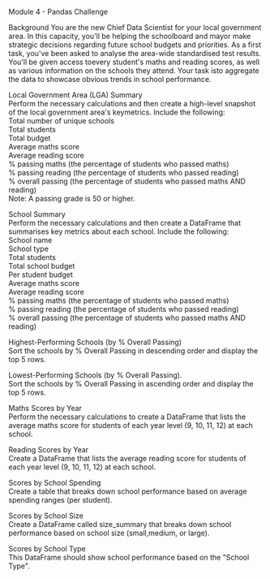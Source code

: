 Module 4 - Pandas Challenge  

Background
You are the new Chief Data Scientist for your local government area. In this capacity, you'll be helping the schoolboard and mayor make strategic decisions regarding future school budgets and priorities.
As a first task, you've been asked to analyse the area-wide standardised test results. You'll be given access toevery student's maths and reading scores, as well as various information on the schools they attend. Your task isto aggregate the data to showcase obvious trends in school performance.  

Local Government Area (LGA) Summary  
Perform the necessary calculations and then create a high-level snapshot of the local government area's keymetrics. Include the following:  
Total number of unique schools  
Total students  
Total budget  
Average maths score  
Average reading score  
% passing maths (the percentage of students who passed maths)  
% passing reading (the percentage of students who passed reading)  
% overall passing (the percentage of students who passed maths AND reading)  
Note: A passing grade is 50 or higher.  

School Summary  
Perform the necessary calculations and then create a DataFrame that summarises key metrics about each school. Include the following:  
School name  
School type  
Total students  
Total school budget  
Per student budget  
Average maths score  
Average reading score  
% passing maths (the percentage of students who passed maths)  
% passing reading (the percentage of students who passed reading)  
% overall passing (the percentage of students who passed maths AND reading)    

Highest-Performing Schools (by % Overall Passing)  
Sort the schools by % Overall Passing in descending order and display the top 5 rows.    

Lowest-Performing Schools (by % Overall Passing).   
Sort the schools by % Overall Passing in ascending order and display the top 5 rows.    

Maths Scores by Year  
Perform the necessary calculations to create a DataFrame that lists the average maths score for students of each year level (9, 10, 11, 12) at each school.  

Reading Scores by Year  
Create a DataFrame that lists the average reading score for students of each year level (9, 10, 11, 12) at each school.  

Scores by School Spending  
Create a table that breaks down school performance based on average spending ranges (per student).  

Scores by School Size  
Create a DataFrame called size_summary that breaks down school performance based on school size (small,medium, or large).  

Scores by School Type  
This DataFrame should show school performance based on the "School Type".  


